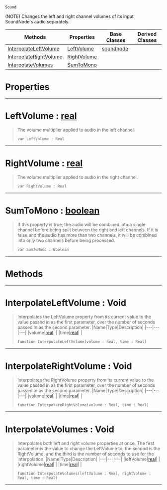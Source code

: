  `Sound`

(NOTE) Changes the left and right channel volumes of its input SoundNode's audio separately.

|Methods|Properties|Base Classes|Derived Classes|
|---|---|---|---|
|[ InterpolateLeftVolume](panningnode.md#interpolateleftvolume-vo)|[ LeftVolume](panningnode.md#leftvolume-zilch-engine-d)|[soundnode](soundnode.md)| |
|[ InterpolateRightVolume](panningnode.md#interpolaterightvolume-v)|[ RightVolume](panningnode.md#rightvolume-zilch-engine)| | |
|[ InterpolateVolumes](panningnode.md#interpolatevolumes-void)|[ SumToMono](panningnode.md#sumtomono-zilch-engine-do)| | |


 #  Properties


---  
 #  LeftVolume : [real](../nada_base_types/real.md)

> The volume multiplier applied to audio in the left channel.
> ```TS:Nada
> var LeftVolume : Real


---  
 #  RightVolume : [real](../nada_base_types/real.md)

> The volume multiplier applied to audio in the right channel.
> ```TS:Nada
> var RightVolume : Real


---  
 #  SumToMono : [boolean](../nada_base_types/boolean.md)

> If this property is true, the audio will be combined into a single channel before being split between the right and left channels. If it is false and the audio has more than two channels, it will be combined into only two channels before being processed.
> ```TS:Nada
> var SumToMono : Boolean


---  
 #  Methods


---  
 #  InterpolateLeftVolume : Void

> Interpolates the LeftVolume property from its current value to the value passed in as the first parameter, over the number of seconds passed in as the second parameter.
> |Name|Type|Description|
> |---|---|---|
> |volume|[real](../nada_base_types/real.md)| |
> |time|[real](../nada_base_types/real.md)| |
> ```TS:Nada
> function InterpolateLeftVolume(volume : Real, time : Real)
> ``` 


---  
 #  InterpolateRightVolume : Void

> Interpolates the RightVolume property from its current value to the value passed in as the first parameter, over the number of seconds passed in as the second parameter.
> |Name|Type|Description|
> |---|---|---|
> |volume|[real](../nada_base_types/real.md)| |
> |time|[real](../nada_base_types/real.md)| |
> ```TS:Nada
> function InterpolateRightVolume(volume : Real, time : Real)
> ``` 


---  
 #  InterpolateVolumes : Void

> Interpolates both left and right volume properties at once. The first parameter is the value to change the LeftVolume to, the second is the RightVolume, and the third is the number of seconds to use for the interpolation.
> |Name|Type|Description|
> |---|---|---|
> |leftVolume|[real](../nada_base_types/real.md)| |
> |rightVolume|[real](../nada_base_types/real.md)| |
> |time|[real](../nada_base_types/real.md)| |
> ```TS:Nada
> function InterpolateVolumes(leftVolume : Real, rightVolume : Real, time : Real)
> ``` 


---  
 

 